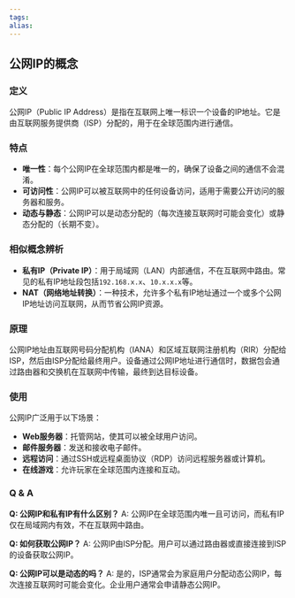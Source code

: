 ```yaml
---
tags: 
alias:
---
```


## 公网IP的概念

### 定义
公网IP（Public IP Address）是指在互联网上唯一标识一个设备的IP地址。它是由互联网服务提供商（ISP）分配的，用于在全球范围内进行通信。

### 特点
- **唯一性**：每个公网IP在全球范围内都是唯一的，确保了设备之间的通信不会混淆。
- **可访问性**：公网IP可以被互联网中的任何设备访问，适用于需要公开访问的服务器和服务。
- **动态与静态**：公网IP可以是动态分配的（每次连接互联网时可能会变化）或静态分配的（长期不变）。

### 相似概念辨析
- **私有IP（Private IP）**：用于局域网（LAN）内部通信，不在互联网中路由。常见的私有IP地址段包括`192.168.x.x`、`10.x.x.x`等。
- **NAT（网络地址转换）**：一种技术，允许多个私有IP地址通过一个或多个公网IP地址访问互联网，从而节省公网IP资源。

### 原理
公网IP地址由互联网号码分配机构（IANA）和区域互联网注册机构（RIR）分配给ISP，然后由ISP分配给最终用户。设备通过公网IP地址进行通信时，数据包会通过路由器和交换机在互联网中传输，最终到达目标设备。

### 使用
公网IP广泛用于以下场景：
- **Web服务器**：托管网站，使其可以被全球用户访问。
- **邮件服务器**：发送和接收电子邮件。
- **远程访问**：通过SSH或远程桌面协议（RDP）访问远程服务器或计算机。
- **在线游戏**：允许玩家在全球范围内连接和互动。

### Q & A
**Q: 公网IP和私有IP有什么区别？**
A: 公网IP在全球范围内唯一且可访问，而私有IP仅在局域网内有效，不在互联网中路由。

**Q: 如何获取公网IP？**
A: 公网IP由ISP分配。用户可以通过路由器或直接连接到ISP的设备获取公网IP。

**Q: 公网IP可以是动态的吗？**
A: 是的，ISP通常会为家庭用户分配动态公网IP，每次连接互联网时可能会变化。企业用户通常会申请静态公网IP。